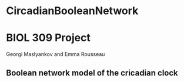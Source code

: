 # CircadianBooleanNetwork

# BIOL 309 Project  
Georgi Maslyankov and Emma Rousseau  
## Boolean network model of the cricadian clock  